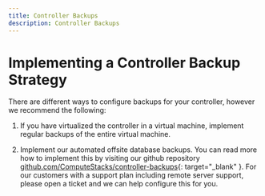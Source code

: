 ```yaml
---
title: Controller Backups
description: Controller Backups
---
```

# Implementing a Controller Backup Strategy

There are different ways to configure backups for your controller, however we recommend the following:

1) If you have virtualized the controller in a virtual machine, implement regular backups of the entire virtual machine.

2) Implement our automated offsite database backups. You can read more how to implement this by visiting our github repository [github.com/ComputeStacks/controller-backups](https://github.com/ComputeStacks/controller-backups){: target="_blank" }. For our customers with a support plan including remote server support, please open a ticket and we can help configure this for you.